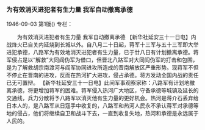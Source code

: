 ### 为有效消灭进犯者有生力量  我军自动撤离承德

1946-09-03
第1版()
专栏：

　　为有效消灭进犯者有生力量
    我军自动撤离承德
    【新华社延安三十一日电】内战烽火已自关内延烧到长城以外。自八月二十日起，蒋军十三军与五十三军即大举进犯承德，八路军为有效地消灭进犯者有生力量，已于廿八日有计划撤离承德。蒋军侵占是以“解救”大同阎伪军为借口，但晋北八路军对大同阎伪军的打击和包围，是为了解救胡宗南渡河与阎军协同进攻所造成的晋南解放区严重形势。现蒋军不但不停止在晋南的进攻，反而在热河扩大进攻，侵占承德。蒋方发动全国内战的责任已无可置辩。
    【新华社延安三十一日电】此间军事观察家称：八路军有计划地撤离承德，将更增加蒋军的困难。蒋军侵入热河广大地区，守备承德等城镇及延长的交通线，兵力分散将予八路军以消灭他有生力量的更好机会。热河是蒋介石丢弃给日本人的，是八路军从日寇手中收复的，八路军和热河人民永不承认蒋军对承德等地的侵占，他们将继续自卫和战斗下去，一直到收复失地，热河和承德是永远属于人民的。
